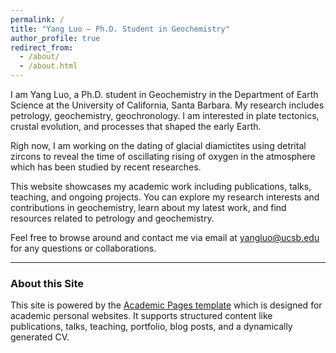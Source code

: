 ```yaml
---
permalink: /
title: "Yang Luo — Ph.D. Student in Geochemistry"
author_profile: true
redirect_from: 
  - /about/
  - /about.html
---
```


I am Yang Luo, a Ph.D. student in Geochemistry in the Department of Earth Science at the University of California, Santa Barbara. My research includes petrology, geochemistry, geochronology. I am interested in plate tectonics, crustal evolution, and processes that shaped the early Earth.

Righ now, I am working on the dating of glacial diamictites using detrital zircons to reveal the time of oscillating rising of oxygen in the atmosphere which has been studied by recent researches.

This website showcases my academic work including publications, talks, teaching, and ongoing projects. You can explore my research interests and contributions in geochemistry, learn about my latest work, and find resources related to petrology and geochemistry. 

Feel free to browse around and contact me via email at yangluo@ucsb.edu for any questions or collaborations.

---

### About this Site

This site is powered by the [Academic Pages template](https://github.com/academicpages/academicpages.github.io) which is designed for academic personal websites. It supports structured content like publications, talks, teaching, portfolio, blog posts, and a dynamically generated CV.



